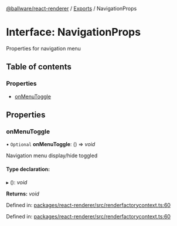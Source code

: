 [@ballware/react-renderer](../README.md) / [Exports](../modules.md) / NavigationProps

# Interface: NavigationProps

Properties for navigation menu

## Table of contents

### Properties

- [onMenuToggle](navigationprops.md#onmenutoggle)

## Properties

### onMenuToggle

• `Optional` **onMenuToggle**: () => *void*

Navigation menu display/hide toggled

#### Type declaration:

▸ (): *void*

**Returns:** *void*

Defined in: [packages/react-renderer/src/renderfactorycontext.ts:60](https://github.com/ballware/ballware-client/blob/d8b5d6b/packages/react-renderer/src/renderfactorycontext.ts#L60)

Defined in: [packages/react-renderer/src/renderfactorycontext.ts:60](https://github.com/ballware/ballware-client/blob/d8b5d6b/packages/react-renderer/src/renderfactorycontext.ts#L60)
